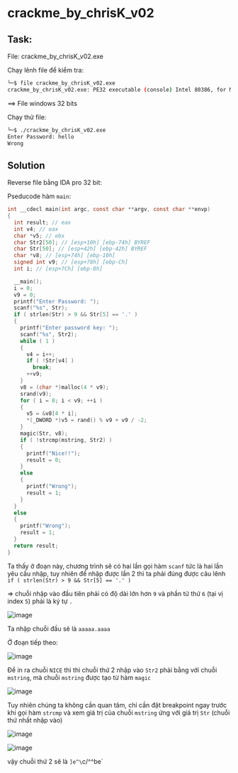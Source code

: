 # **crackme_by_chrisK_v02**

## Task:

File: crackme_by_chrisK_v02.exe

Chạy lênh file để kiểm tra:

```bash
└─$ file crackme_by_chrisK_v02.exe
crackme_by_chrisK_v02.exe: PE32 executable (console) Intel 80386, for MS Windows
```

==> File windows 32 bits

Chạy thử file:

```bash
└─$ ./crackme_by_chrisK_v02.exe
Enter Password: hello
Wrong                                                                                                                   
```


## Solution

Reverse file bằng IDA pro 32 bit:

Pseducode hàm `main`:

```c
int __cdecl main(int argc, const char **argv, const char **envp)
{
  int result; // eax
  int v4; // eax
  char *v5; // ebx
  char Str2[50]; // [esp+10h] [ebp-74h] BYREF
  char Str[50]; // [esp+42h] [ebp-42h] BYREF
  char *v8; // [esp+74h] [ebp-10h]
  signed int v9; // [esp+78h] [ebp-Ch]
  int i; // [esp+7Ch] [ebp-8h]

  __main();
  i = 0;
  v9 = 0;
  printf("Enter Password: ");
  scanf("%s", Str);
  if ( strlen(Str) > 9 && Str[5] == '.' )
  {
    printf("Enter password key: ");
    scanf("%s", Str2);
    while ( 1 )
    {
      v4 = i++;
      if ( !Str[v4] )
        break;
      ++v9;
    }
    v8 = (char *)malloc(4 * v9);
    srand(v9);
    for ( i = 0; i < v9; ++i )
    {
      v5 = &v8[4 * i];
      *(_DWORD *)v5 = rand() % v9 + v9 / -2;
    }
    magic(Str, v8);
    if ( !strcmp(mstring, Str2) )
    {
      printf("Nice!!");
      result = 0;
    }
    else
    {
      printf("Wrong");
      result = 1;
    }
  }
  else
  {
    printf("Wrong");
    result = 1;
  }
  return result;
}
```

Ta thấy ở đoạn này, chương trình sẽ có hai lần gọi hàm `scanf` tức là hai lần yêu cầu nhập, tuy nhiên để nhập được lần 2 thì ta phải đúng được câu lênh `if ( strlen(Str) > 9 && Str[5] == '.' )`

=> chuỗi nhập vào đầu tiên phải có độ dài lớn hơn `9` và phần tử thứ `6` (tại vị index `5`) phải là ký tự `.`

![image](https://user-images.githubusercontent.com/31529599/124359019-50bba780-dc4d-11eb-8e26-63249b5e3579.png)

Ta nhập chuỗi đầu sẽ là `aaaaa.aaaa`

Ở đoạn tiếp theo: 

![image](https://user-images.githubusercontent.com/31529599/124359200-20c0d400-dc4e-11eb-85f0-ad7132f68a7c.png)

Để in ra chuỗi `NICE` thì thì chuỗi thứ 2 nhập vào `Str2` phải bằng với chuỗi `mstring`, mà chuỗi `mstring` được tạo từ hàm `magic`

![image](https://user-images.githubusercontent.com/31529599/124359318-a3499380-dc4e-11eb-96e1-cb80b52f1464.png)

Tuy nhiên chúng ta không cần quan tâm, chỉ cần đặt breakpoint ngay trước khi gọi hàm `strcmp` và xem giá trị của chuỗi `mstring` ứng với giá trị `Str` (chuỗi thứ nhất nhập vào)

![image](https://user-images.githubusercontent.com/31529599/124359459-55815b00-dc4f-11eb-9a1b-9de06fca39ac.png)

![image](https://user-images.githubusercontent.com/31529599/124359469-629e4a00-dc4f-11eb-8df6-1abb25983a62.png)

vậy chuỗi thứ 2 sẽ là `]e^\`c/^^be`



